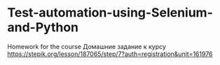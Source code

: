 # Test-automation-using-Selenium-and-Python
Homework for the course
Домашние задание к курсу https://stepik.org/lesson/187065/step/7?auth=registration&unit=161976
